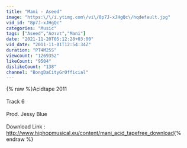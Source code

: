 ```yaml
---
title: "Mani - Aseed"
image: "https:\/\/i.ytimg.com\/vi\/8p7J-xJHgQc\/hqdefault.jpg"
vid_id: "8p7J-xJHgQc"
categories: "Music"
tags: ["Aseed","Ασιντ","Mani"]
date: "2021-11-20T05:12:28+03:00"
vid_date: "2011-11-01T12:54:34Z"
duration: "PT4M25S"
viewcount: "1269352"
likeCount: "9504"
dislikeCount: "138"
channel: "BongDaCityGrOfficial"
---
```

{% raw %}Acidtape 2011<br /><br />Track 6<br /><br />Prod. Jessy Blue<br /><br />Download Link : <a rel="nofollow" target="blank" href="http://www.hiphopmusical.eu/content/mani_acid_tapefree_download">http://www.hiphopmusical.eu/content/mani_acid_tapefree_download</a>{% endraw %}
